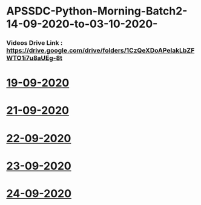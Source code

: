 # APSSDC-Python-Morning-Batch2-14-09-2020-to-03-10-2020-


### Videos Drive Link :  https://drive.google.com/drive/folders/1CzQeXDoAPeIakLbZFWTO1i7u8aUEg-8t 

# [19-09-2020](https://transcripts.gotomeeting.com/#/s/6a9802da237153596ccbf7017df752f3dddfefadd4ebb6bdbb75ae7e29b1f9c0)
# [21-09-2020](https://transcripts.gotomeeting.com/#/s/a9fd78070757e76b70ca2c0c52b4ec434a5b4fee0914d8d9f1f5a5710eb8f023)
# [22-09-2020](https://transcripts.gotomeeting.com/#/s/aa6988a35d7f5644236243bd6b6944010b3f637aa5d493fc71ac91aeee03a96c)
# [23-09-2020](https://transcripts.gotomeeting.com/#/s/556a0b26e78fe0774bb78952e75edafae7dfd71cb726cf8e3fd886218c8daacc)
# [24-09-2020](https://transcripts.gotomeeting.com/#/s/3a02d9b7ce912579c724b57b1b711d436268dbcf0ec107bb118214ed0affbf81)

